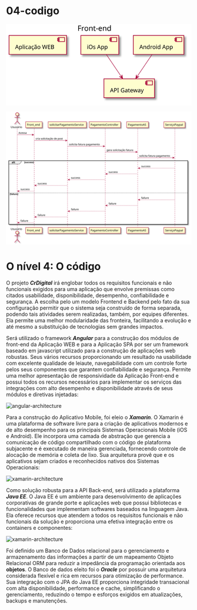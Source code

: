 # 04-codigo

![diagram](01-front-end.svg)

![diagram](02-diagrama-sequencia.svg)

# O nível 4: O código
O projeto ***CrDigital*** irá englobar todos os requisitos funcionais e não funcionais exigidos para uma aplicação que envolve premissas como citados usabilidade, disponibilidade, desempenho, confiabilidade e segurança.
A escolha pelo um modelo Frontend e Backend pelo fato da sua configuração permitir que o sistema seja construído de forma separada, podendo tais atividades serem realizadas, também, por equipes diferentes. Ela permite uma melhor modularidade das fronteira, facilitando a evolução e até mesmo a substituição de tecnologias sem grandes impactos. 

Será utilizado o framework ***Angular*** para a construção dos módulos de front-end da Aplicação WEB e para a Aplicação SPA por ser  um framework baseado em javascript utilizado para a construção de aplicações web robustas. Seus vários recursos proporcionando um resultado na usabilidade com excelente qualidade de leiaute, navegabilidade com um controle forte pelos seus  componentes que garantem confiabilidade e segurança. Permite uma melhor apresentação de responsividade da Aplicação Front-end e possui todos os recursos necessários para implementar os serviços das integrações com alto desempenho e disponibilidade através de seus módulos e diretivas injetadas:

![angular-architecture](https://angular.io/generated/images/guide/architecture/overview2.png  "Arquitetura do Angular")


Para a construção do Aplicativo Mobile, foi eleio o ***Xamarin***. O Xamarin é uma plataforma de software livre para a criação de aplicativos modernos e de alto desempenho para os principais Sistemas Operacionais Mobile (iOS e Android). Ele incorpora uma camada de abstração que gerencia a comunicação de código compartilhado com o código de plataforma subjacente e é executado de maneira gerenciada, fornecendo controle de alocação de memória e coleta de lixo. Sua arquitetura provê que e os aplicativos sejam criados e reconhecidos nativos dos Sistemas Operacionais:

![xamarin-architecture](https://docs.microsoft.com/pt-br/xamarin/get-started/what-is-xamarin-images/xamarin-architecture.png  "Arquitetura do Xamarin")


Como solução robusta para a API Back-end, será utilizado a plataforma ***Java EE***. O Java EE é um ambiente para desenvolvimento de aplicações corporativas de grande porte e aplicações web que possui bibliotecas e funcionalidades que implementam softwares baseados na linguagem Java. Ela oferece recursos que atendem a todos os requisitos funcionais e não funcionais da solução e proporciona uma efetiva integração entre os containers e componentes:

![xamarin-architecture](https://i1.wp.com/readlearncode.com/wp-content/uploads/2017/02/java_ee_8_apis.png  "Arquitetura do Xamarin")


Foi definido um Banco de Dados relacional para o gerenciamento e armazenamento das informações a partir de um mapeamento Objeto Relacional ORM para reduzir a impedância da programação orientada aos **objetos**.
O Banco de dados eleito foi o ***Oracle*** por possuir uma arquitetura considerada flexível e rica em recursos para otimização de performance. Sua integração com o JPA do Java EE proporciona integridade transacional com alta disponibilidade, performance e cache, simplificando o gerenciamento, reduzindo o tempo e esforços exigidos em atualizações, backups e manutenções.